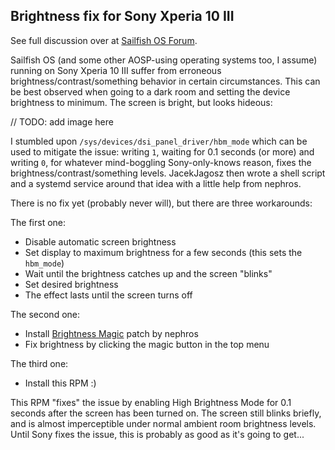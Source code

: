Brightness fix for Sony Xperia 10 III
-------------------------------------

See full discussion over at [Sailfish OS Forum](https://forum.sailfishos.org/t/x10ii-x10iii-color-banding-in-low-light-conditions/11659).

Sailfish OS (and some other AOSP-using operating systems too, I assume) running on Sony Xperia 10 III suffer from erroneous brightness/contrast/something behavior in certain circumstances. This can be best observed when going to a dark room and setting the device brightness to minimum. The screen is bright, but looks hideous:

// TODO: add image here

I stumbled upon `/sys/devices/dsi_panel_driver/hbm_mode` which can be used to mitigate the issue: writing `1`, waiting for 0.1 seconds (or more) and writing `0`, for whatever mind-boggling Sony-only-knows reason, fixes the brightness/contrast/something levels. JacekJagosz then wrote a shell script and a systemd service around that idea with a little help from nephros.

There is no fix yet (probably never will), but there are three workarounds:

The first one:

- Disable automatic screen brightness
- Set display to maximum brightness for a few seconds (this sets the `hbm_mode`)
- Wait until the brightness catches up and the screen "blinks"
- Set desired brightness
- The effect lasts until the screen turns off

The second one:

- Install [Brightness Magic](https://coderus.openrepos.net/pm2/project/patch-brightness-magic) patch by nephros
- Fix brightness by clicking the magic button in the top menu

The third one:

- Install this RPM :)

This RPM "fixes" the issue by enabling High Brightness Mode for 0.1 seconds after the screen has been turned on. The screen still blinks briefly, and is almost imperceptible under normal ambient room brightness levels. Until Sony fixes the issue, this is probably as good as it's going to get...
